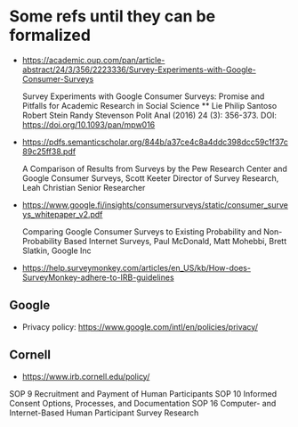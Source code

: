# Some refs until they can be formalized

- https://academic.oup.com/pan/article-abstract/24/3/356/2223336/Survey-Experiments-with-Google-Consumer-Surveys

   Survey Experiments with Google Consumer Surveys: Promise and Pitfalls for Academic Research in Social Science **
Lie Philip Santoso  Robert Stein  Randy Stevenson
Polit Anal (2016) 24 (3): 356-373. DOI: https://doi.org/10.1093/pan/mpw016

- https://pdfs.semanticscholar.org/844b/a37ce4c8a4ddc398dcc59c1f37c89c25ff38.pdf

    A Comparison of Results from Surveys by the Pew Research Center and Google
Consumer Surveys, Scott Keeter Director of Survey Research, Leah Christian Senior Researcher

- https://www.google.fi/insights/consumersurveys/static/consumer_surveys_whitepaper_v2.pdf

    Comparing Google Consumer Surveys to Existing Probability and Non-Probability Based Internet Surveys, Paul McDonald, Matt Mohebbi, Brett Slatkin, Google Inc

- https://help.surveymonkey.com/articles/en_US/kb/How-does-SurveyMonkey-adhere-to-IRB-guidelines


## Google

- Privacy policy: https://www.google.com/intl/en/policies/privacy/

## Cornell
- https://www.irb.cornell.edu/policy/

SOP 9	Recruitment and Payment of Human Participants
SOP 10	Informed Consent Options, Processes, and Documentation
SOP 16	Computer- and Internet-Based Human Participant Survey Research
